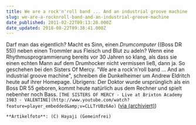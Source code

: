 ```yaml
---
title: We are a rock'n'roll band ... And an industrial groove machine
slug: we-are-a-rocknroll-band-and-an-industrial-groove-machine
date_published: 2011-02-22T09:13:28.000Z
date_updated: 2018-08-22T09:38:41.000Z
---
```


Darf man das eigentlich? Macht es Sinn, einen *Drumcomputer* ((Boss DR 55)) neben einen Trommler aus Fleisch und Blut zu adeln? Wenn eine Rhythmusprogrammierung bereits vor 30 Jahren so klang, als dass sie einen echten Mann auf dem Drumhocker nicht vermissen ließ, dann ja. So geschehen bei den Sisters Of Mercy. "We are a rock'n'roll band ... And an industrial groove machine", schreiben die Dunkelheimer um Andrew Eldritch heute auf ihrer Homepage. Übrigens: Der Doktor wurde ursprünglich als ein Boss DR 55 geboren, kommt heute natürlich aus dem Rechner und spielt nebenher noch Bass.
`[THE SISTERS OF MERCY - Live at Brixton Academy 1983 - VALENTINE](http://www.youtube.com/watch?feature=player_embedded&amp;v=CLLTrUBz6Ao)`
([via (archiviert)](http://web.archive.org/web/20110221071247/http://www.laut.de:80/Give-The-Drummer-Some/Die-25-besten-Schlagzeuger/18-02-2011))

`**Artikelfoto**: (C) Hayaji (Gemeinfrei)`
